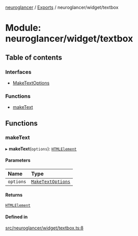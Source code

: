 [neuroglancer](../README.md) / [Exports](../modules.md) / neuroglancer/widget/textbox

# Module: neuroglancer/widget/textbox

## Table of contents

### Interfaces

- [MakeTextOptions](../interfaces/neuroglancer_widget_textbox.MakeTextOptions.md)

### Functions

- [makeText](neuroglancer_widget_textbox.md#maketext)

## Functions

### makeText

▸ **makeText**(`options`): [`HTMLElement`](main_module._internal_.md#htmlelement)

#### Parameters

| Name | Type |
| :------ | :------ |
| `options` | [`MakeTextOptions`](../interfaces/neuroglancer_widget_textbox.MakeTextOptions.md) |

#### Returns

[`HTMLElement`](main_module._internal_.md#htmlelement)

#### Defined in

[src/neuroglancer/widget/textbox.ts:8](https://github.com/ActiveBrainAtlas2/neuroglancer/blob/034b457d/src/neuroglancer/widget/textbox.ts#L8)
